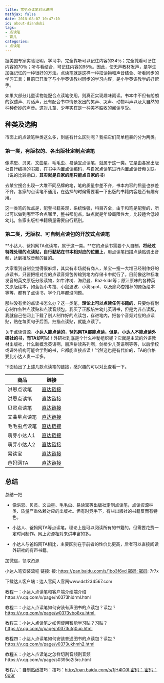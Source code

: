 ```yaml
---
title: 常见点读笔对比说明
mathjax: false
date: 2018-08-07 10:47:10
id: about-diandubi
tags:
- 点读笔
- 育儿
categories: 
- 点读笔
---
```


据美国专家实验证明，学习中，完全靠听可以记住内容的34％；完全凭看可记住内容的70％；听与看结合，可记住内容的95％。因此，使无声教材发声，是学生加强记忆的一种很好的方法。点读笔就是这样一种把读物和声音结合、听看同步的学习工具；目前已开发了与小学英语教材同步的学习内容，是小学英语教学的好帮手。

<!---more--->

如果大部分儿童读物能配合点读笔使用，则真正实现趣味阅读。书本中不但有朗朗的叙述声、对话声，还有配合书中情景发出的笑声、哭声、动物叫声以及大自然的种种奇妙的声音。这对儿童、少年实在是一种美不胜收的阅读享受。 

## 种类及选购

市面上的点读笔种类这么多，到底有什么区别呢？我把它们简单粗暴的分为两类。

### 第一类，有版权的、各出版社定制点读笔

像洪恩、贝灵、文曲星、毛毛虫、易读宝点读笔，就属于这一类。它是由各家出版社自行编排的书籍，在书中内置点读编码，与自家点读笔进行内置点读音频关联。（说的比较拗口，**其实就是自家的笔只能点自家的书**）

去某宝搜会出现一大堆不同品牌的笔，笔的质量参差不齐，书本内容的质量也参差不齐。各家的点读笔不通用，在选择的时候需要看一下出版的书籍内容是否有趣有用。

这一类笔的优点是，配套书籍美观，系统性强，科目齐全，由于和笔是配套的，所以可以做到哪里不会点哪里，整书都能点。缺点就是年龄局限性大，比较适合低领幼儿，各家出版社书籍质量需要自行甄别。

### 第二类，无版权、可自制点读包的开放式点读笔

**小达人、爸妈网TA点读笔，属于这一类。**它的点读书需要个人自制，**将经过特殊处理的点读贴，自行黏贴在书本相对应的位置上**，用点读笔扫描点读贴调出音频，达到播放音频的目的。

大家看到自制会觉得很麻烦，其实有市场就有商人，某宝一搜一大堆已经制作好的点读书，只要把相对应的点读音频包传输到笔内存储卡中就行了。目前像这种标准发音的英文原版分级读物，如牛津树、海尼曼、Raz-kids等；原汁原味的各种英文原版绘本，如蓝色小考拉、小鼠波波、小狗spot、以及廖彩杏推荐的原版绘本等等，都有了点读书，学个几年都没问题。

那些没有卖的点读书怎么办？这一类笔，**理论上可以点读任何书籍的**，只要你有耐心制作各种点读贴和点读音频包。我买了正版培生幼儿英语书，但是为非点读版，我就自己在网上下载了别人制作好的点读包，存进笔内，把各个音频对应的点读贴，贴在每页句子后面，扫描点读贴，就能点读了。

关于点读资源，**小达人能点读的，爸妈网TA都能点读，但是，小达人不能点读外研社的书，而TA却可以**！外研社到底是个什么神秘组织呢？它就是主流的外语教材出版社，什么新概念英语啊，丽声拼读系列啊，剑桥少儿英语啊等等，以后学校或课外机构可能会学到的书，它都能直接点读！当然这也是有代价的，TA的价格要比小达人贵一半多。

下面给出了上述几款点读笔的链接，感兴趣的可以对比查看一下。

| 商品         | 链接                                                         |
| ------------ | ------------------------------------------------------------ |
| 洪恩点读笔   | [直达链接](https://s.click.taobao.com/4dZS1Ow)               |
| 洪恩点读笔   | [直达链接](https://s.click.taobao.com/jffS1Ow)               |
| 贝灵点读笔   | [直达链接](https://s.click.taobao.com/rQdS1Ow)               |
| 文曲星点读笔 | [直达链接](https://s.click.taobao.com/aedS1Ow)               |
| 毛毛虫点读笔 | [直达链接](https://s.click.taobao.com/d7ZS1Ow)               |
| 萌芽小达人1  | [直达链接](https://s.click.taobao.com/RQcS1Ow)               |
| 萌芽小达人2  | [直达链接](https://uland.taobao.com/coupon/edetail?e=XofyBxrtVdIGQASttHIRqW%2FtySvVncxo4q6QTf1uhS%2FwPiiSjdGdvja%2FyZsL8jyor1CsJPzF1NPMWMGqh9OS3ZQ5wfGz%2Fu%2BN%2FKY9JQ%2BP57WWENi52CLtZrEsC315c4LY5yCzswj2V8ez%2BEEIX1kmAg%3D%3D&traceId=0bb78afa15334710023192050e) |
| 易读宝       | [直达链接](https://uland.taobao.com/coupon/edetail?e=9bFFOGYM9YgGQASttHIRqcRXjikS5D%2BQu8sMqAXJjHrwPiiSjdGdvja%2FyZsL8jyor1CsJPzF1NPMWMGqh9OS3ZQ5wfGz%2Fu%2BN%2FKY9JQ%2BP57WWENi52CLtZrEsC315c4LYEESfkAbf3I4DCq9CrVftVg%3D%3D&amp;traceId=0bb9f0fc15336015748262128e) |
| 爸妈网TA     | [直达链接](https://item.taobao.com/item.htm?spm=a1z10.1-c-s.w4004-17288238738.2.50803da3pgG4Ng&id=567799795651) |

## 总结

总结一把

- 像洪恩、贝灵、文曲星、毛毛虫、易读宝等出版社定制点读笔，点读资源种类、质量严重依赖对应的出版社。但有时竞争下，有些出版社的书籍反而有特色。

- 小达人、爸妈网TA等点读笔，理论上是可以阅读所有的书籍的，但需要花费一定时间制作。网上资源相对来讲丰富的多。

- 小达人与爸妈网TA相比，主要区别在于前者的性价比更高，后者可以直接阅读外研社的有声书籍。

  

加微信，领取资源



小达人笔安装流程
链接: 接: https://pan.baidu.com/s/1bo3f6vd 密码: 密码: 7r7x

下载达人客户端：达人官网人官网www.ds1234567.com

教程一：小达人点读笔和客户端介绍端介绍https://v.qq.com/x/page/n0373hidrml.html

教程二：小达人点读笔如何安装有声图书的点读包？读包？https://v.qq.com/x/page/w0373vbo8xu.html 

教程三：小达人点读笔之如何使用智能学习贴？习贴？https://v.qq.com/x/page/n0373utq0up.html

教程四：小达人点读笔如何安装普通图书的点读包？读包？https://v.qq.com/x/page/v0373ukhmh2.html

教程五：小达人点读笔之怎样切割音频割音频https://v.qq.com/x/page/s0395o2i5rc.html

教程六：自制贴纸技巧：技巧：http://pan.baidu.com/s/1jH4lG0I 密码： 密码：6g6r